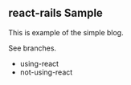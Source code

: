 react-rails Sample
---

This is example of the simple blog.

See branches.

- using-react
- not-using-react
